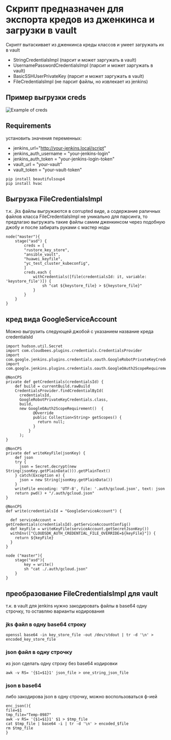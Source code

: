 # Скрипт предназначен для экспорта кредов из дженкинса и загрузки в vault
Скрипт вытаскивает из дженкинса креды классов и умеет загружать их в vault

- StringCredentialsImpl (парсит и может заргужать в vault)
- UsernamePasswordCredentialsImpl (парсит и может заргужать в vault)
- BasicSSHUserPrivateKey (парсит и может заргужать в vault)
- FileCredentialsImpl (не парсит файлы, но извлекает из jenkins)

## Пример выгрузки creds
![Example of creds](images/temp_file.png)

## Requirements
установить значения переменных:
- jenkins_url="http://your-jenkins.local/script"
- jenkins_auth_username = "your-jenkins-login"
- jenkins_auth_token = "your-jenkins-login-token"
- vault_url = "your-vault"
- vault_token = "your-vault-token"

```
pip install beautifulsoup4
pip install hvac
```

## Выгрузка FileCredentialsImpl
т.к. .jks файлы выгружаются в corrupted виде, а содержание раличных файлов класса FileCredentialsImpl не уникально для парсинга, то предлагаю выгружать такие файлы самим дженкинсом через подобную джобу и после забирать руками с мастер ноды
```
node("master"){
    stage("asd") {
        creds = [
        "rustore_key_store",
        "ansible_vault",
        "huawei_keyfile",
        "yc_test_cluster_kubeconfig",
        ]
        creds.each {
            withCredentials([file(credentialsId: it, variable: 'keystore_file')]) {
                sh "cat ${keystore_file} > ${keystore_file}"
            }
        }
    }
}
```

## кред вида GoogleServiceAccount
Можно выгрузить следующей джобой с указанием название креда credentialsId
```
import hudson.util.Secret
import com.cloudbees.plugins.credentials.CredentialsProvider
import com.google.jenkins.plugins.credentials.oauth.GoogleRobotPrivateKeyCredentials
import com.google.jenkins.plugins.credentials.oauth.GoogleOAuth2ScopeRequirement

@NonCPS
private def getCredentials(credentialsId) {
    def build = currentBuild.rawBuild
    CredentialsProvider.findCredentialById(
      credentialsId,
      GoogleRobotPrivateKeyCredentials.class,
      build,
      new GoogleOAuth2ScopeRequirement()  {
            @Override
            public Collection<String> getScopes() {
              return null;
            }
          }
      );
}

@NonCPS
private def writeKeyFile(jsonKey) {
    def json
    try {
      json = Secret.decrypt(new String(jsonKey.getPlainData())).getPlainText()
    } catch(Exception e) {
      json = new String(jsonKey.getPlainData())
    }
    writeFile encoding: 'UTF-8', file: '.auth/gcloud.json', text: json
    return pwd() + "/.auth/gcloud.json"
}

@NonCPS
def write(credentialsId = "GoogleServiceAccount") {

  def serviceAccount = getCredentials(credentialsId).getServiceAccountConfig()
  def keyFile = writeKeyFile(serviceAccount.getSecretJsonKey())
  withEnv(["CLOUDSDK_AUTH_CREDENTIAL_FILE_OVERRIDE=${keyFile}"]) {
    return ${keyFile}
  }
}

node ("master"){
    stage("asd"){
        key = write()
        sh "cat ./.auth/gcloud.json"
    }
}
```

## преобразование FileCredentialsImpl для vault
т.к. в vault для jenkins нужно закодировать файлы в base64 одну строчку, то оставляю варианты кодирования

### jks файл в одну base64 строку
```
openssl base64 -in key_store_file -out /dev/stdout | tr -d '\n' > encoded_key_store_file
```

### json файл в одну строчку
из json сделать одну строку без base64 кодировки
```
awk -v RS= '{$1=$1}1' json_file > one_string_json_file
```

### json в base64
либо закодирова json в одну строчку, можно воспользоваться ф-ией
```
enc_json(){
file=$1
tmp_file="Temp-0987"
awk -v RS= '{$1=$1}1' $1 > $tmp_file
cat $tmp_file | base64 -i | tr -d '\n' > encoded_$file
rm $tmp_file
}
```